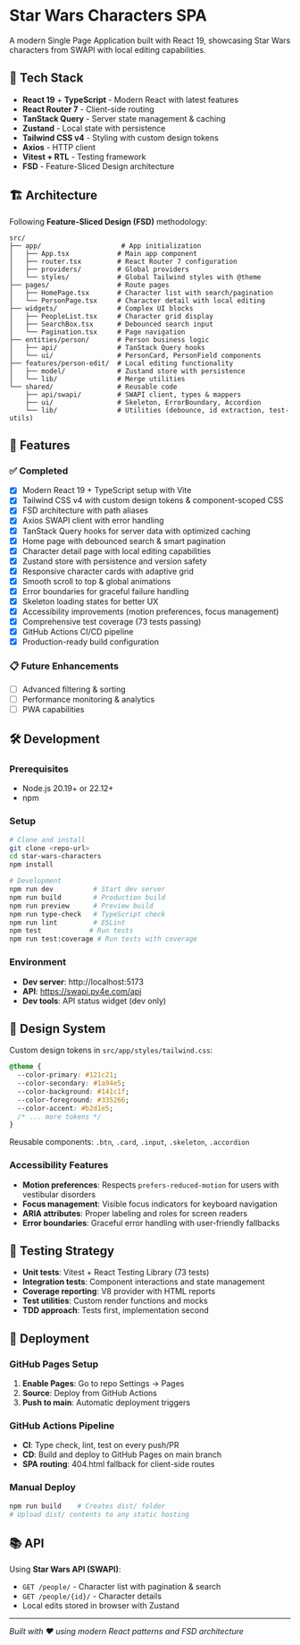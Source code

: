 # Star Wars Characters SPA

A modern Single Page Application built with React 19, showcasing Star Wars characters from SWAPI with local editing capabilities.

## 🚀 Tech Stack

- **React 19** + **TypeScript** - Modern React with latest features
- **React Router 7** - Client-side routing
- **TanStack Query** - Server state management & caching
- **Zustand** - Local state with persistence
- **Tailwind CSS v4** - Styling with custom design tokens
- **Axios** - HTTP client
- **Vitest + RTL** - Testing framework
- **FSD** - Feature-Sliced Design architecture

## 🏗️ Architecture

Following **Feature-Sliced Design (FSD)** methodology:

```
src/
├── app/                    # App initialization
│   ├── App.tsx            # Main app component
│   ├── router.tsx         # React Router 7 configuration
│   ├── providers/         # Global providers
│   └── styles/            # Global Tailwind styles with @theme
├── pages/                 # Route pages
│   ├── HomePage.tsx       # Character list with search/pagination
│   └── PersonPage.tsx     # Character detail with local editing
├── widgets/               # Complex UI blocks
│   ├── PeopleList.tsx     # Character grid display
│   ├── SearchBox.tsx      # Debounced search input
│   └── Pagination.tsx     # Page navigation
├── entities/person/       # Person business logic
│   ├── api/               # TanStack Query hooks
│   └── ui/                # PersonCard, PersonField components
├── features/person-edit/  # Local editing functionality
│   ├── model/             # Zustand store with persistence
│   └── lib/               # Merge utilities
└── shared/                # Reusable code
    ├── api/swapi/         # SWAPI client, types & mappers
    ├── ui/                # Skeleton, ErrorBoundary, Accordion
    └── lib/               # Utilities (debounce, id extraction, test-utils)
```

## 🎯 Features

### ✅ Completed

- [x] Modern React 19 + TypeScript setup with Vite
- [x] Tailwind CSS v4 with custom design tokens & component-scoped CSS
- [x] FSD architecture with path aliases
- [x] Axios SWAPI client with error handling
- [x] TanStack Query hooks for server data with optimized caching
- [x] Home page with debounced search & smart pagination
- [x] Character detail page with local editing capabilities
- [x] Zustand store with persistence and version safety
- [x] Responsive character cards with adaptive grid
- [x] Smooth scroll to top & global animations
- [x] Error boundaries for graceful failure handling
- [x] Skeleton loading states for better UX
- [x] Accessibility improvements (motion preferences, focus management)
- [x] Comprehensive test coverage (73 tests passing)
- [x] GitHub Actions CI/CD pipeline
- [x] Production-ready build configuration

### 📋 Future Enhancements

- [ ] Advanced filtering & sorting
- [ ] Performance monitoring & analytics
- [ ] PWA capabilities

## 🛠️ Development

### Prerequisites

- Node.js 20.19+ or 22.12+
- npm

### Setup

```bash
# Clone and install
git clone <repo-url>
cd star-wars-characters
npm install

# Development
npm run dev          # Start dev server
npm run build        # Production build
npm run preview      # Preview build
npm run type-check   # TypeScript check
npm run lint         # ESLint
npm test            # Run tests
npm run test:coverage # Run tests with coverage
```

### Environment

- **Dev server**: http://localhost:5173
- **API**: https://swapi.py4e.com/api
- **Dev tools**: API status widget (dev only)

## 🎨 Design System

Custom design tokens in `src/app/styles/tailwind.css`:

```css
@theme {
  --color-primary: #121c21;
  --color-secondary: #1a94e5;
  --color-background: #141c1f;
  --color-foreground: #335266;
  --color-accent: #b2d1e5;
  /* ... more tokens */
}
```

Reusable components: `.btn`, `.card`, `.input`, `.skeleton`, `.accordion`

### Accessibility Features

- **Motion preferences**: Respects `prefers-reduced-motion` for users with vestibular disorders
- **Focus management**: Visible focus indicators for keyboard navigation
- **ARIA attributes**: Proper labeling and roles for screen readers
- **Error boundaries**: Graceful error handling with user-friendly fallbacks

## 🧪 Testing Strategy

- **Unit tests**: Vitest + React Testing Library (73 tests)
- **Integration tests**: Component interactions and state management
- **Coverage reporting**: V8 provider with HTML reports
- **Test utilities**: Custom render functions and mocks
- **TDD approach**: Tests first, implementation second

## 🚀 Deployment

### GitHub Pages Setup

1. **Enable Pages**: Go to repo Settings → Pages
2. **Source**: Deploy from GitHub Actions
3. **Push to main**: Automatic deployment triggers

### GitHub Actions Pipeline

- **CI**: Type check, lint, test on every push/PR
- **CD**: Build and deploy to GitHub Pages on main branch
- **SPA routing**: 404.html fallback for client-side routes

### Manual Deploy

```bash
npm run build    # Creates dist/ folder
# Upload dist/ contents to any static hosting
```

## 📚 API

Using **Star Wars API (SWAPI)**:

- `GET /people/` - Character list with pagination & search
- `GET /people/{id}/` - Character details
- Local edits stored in browser with Zustand

---

_Built with ❤️ using modern React patterns and FSD architecture_
